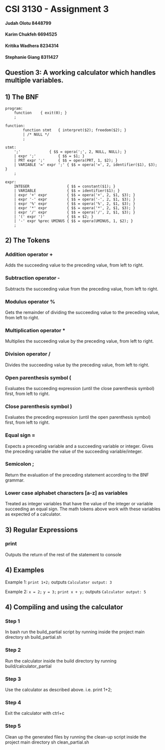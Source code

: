 # CSI 3130 - Assignment 3
#### Judah Olotu 8448799
#### Karim Chukfeh 6694525
#### Kritika Wadhera 8234314
#### Stephanie Giang 8311427

## Question 3: A working calculator which handles multiple variables.


## 1) The BNF
```BNF
program:
    function	{ exit(0); }
    ;

function:
        function stmt   { interpret($2); freedom($2); }
        | /* NULL */
        ;

stmt:
    ';'				{ $$ = opera(';', 2, NULL, NULL); }
    | expr ';'			{ $$ = $1; }
    | PRT expr ';'		{ $$ = opera(PRT, 1, $2); }
    | VARIABLE '=' expr ';'	{ $$ = opera('=', 2, identifier($1), $3); }
    ;

expr:
    INTEGER                 { $$ = constant($1); }
    | VARIABLE              { $$ = identifier($1); }
    | expr '+' expr         { $$ = opera('+', 2, $1, $3); }
    | expr '-' expr         { $$ = opera('-', 2, $1, $3); }
    | expr '%' expr         { $$ = opera('%', 2, $1, $3); }
    | expr '*' expr         { $$ = opera('*', 2, $1, $3); }
    | expr '/' expr         { $$ = opera('/', 2, $1, $3); }
    | '(' expr ')'          { $$ = $2; }
    | '-' expr %prec UMINUS { $$ = opera(UMINUS, 1, $2); }
    ;

```
## 2) The Tokens
### Addition operator  +
Adds the succeeding value to the preceding value, from left to right.


### Subtraction operator  -
Subtracts the succeeding value from the preceding value, from left to right.


### Modulus operator  %
Gets the remainder of dividing the succeeding value to the preceding value, from left to right.


### Multiplication operator  *
Multiplies the succeeding value by the preceding value, from left to right.


### Division operator  /
Divides the succeeding value by the preceding value, from left to right.


### Open parenthesis symbol (
Evaluates the succeeding expression (until the close parenthesis symbol) first, from left to right.


### Close parenthesis symbol )
Evaluates the preceding expression (until the open parenthesis symbol) first, from left to right.


### Equal sign =
Expects a preceding variable and a succeeding variable or integer.
Gives the preceding variable the value of the succeeding variable/integer.


### Semicolon ;
Return the evaluation of the preceding statement according to the BNF grammar.


### Lower case alphabet characters [a-z] as variables
Treated as integer variables that have the value of the integer or variable succeeding an equal sign.
The math tokens above work with these variables as expected of a calculator.


## 3) Regular Expressions

### print
Outputs the return of the rest of the statement to console


## 4) Examples

Example 1:
`print 1+2;`
outputs
`Calculator output: 3`

Example 2:
`x = 2;`
`y = 3;`
`print x + y;`
outputs
`Calculator output: 5`


## 4) Compiling and using the calculator
### Step 1
In bash run the build_partial script by running inside the project main directory
  sh build_partial.sh

### Step 2
Run the calculator inside the build directory by running
   build/calculator_partial

### Step 3
Use the calculator as described above. i.e.
     print 1+2;

### Step 4
Exit the calculator with
     ctrl+c

### Step 5
Clean up the generated files by running the clean-up script inside the project main directory
     sh clean_partial.sh
